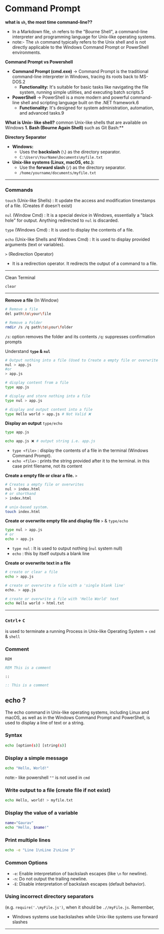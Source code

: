 # Command Prompt


**what is `sh`, the most time command-line??**
- In a Markdown file, `sh` refers to the "Bourne Shell", a command-line interpreter and programming language for Unix-like operating systems.
- note:- The `sh` command typically refers to the Unix shell and is not directly applicable to the Windows Command Prompt or PowerShell environments.

**Command Prompt vs Powershell**
- **Command Prompt (cmd.exe)** -> Command Prompt is the traditional command-line interpreter in Windows, tracing its roots back to MS-DOS.2
	- **Functionality:** It's suitable for basic tasks like navigating the file system, running simple utilities, and executing batch scripts.5
- **PowerShell** -> PowerShell is a more modern and powerful command-line shell and scripting language built on the .NET framework.6
	- **Functionality:** It's designed for system administration, automation, and advanced tasks.9

**What is Unix- like shell?** 
common Unix-like shells that are available on Windows **1. Bash (Bourne Again Shell)** such as Git Bash:** 

**Directory Separator**
- **Windows:** 
	- Uses the **backslash** (`\`) as the directory separator.
	 - `C:\Users\YourName\Documents\myfile.txt`
- **Unix-like systems (Linux, macOS, etc.):**
	- Use the **forward slash** (`/`) as the directory separator.
	- `/home/yourname/documents/myfile.txt`

---
### Commands

`touch` (Unix-like Shells) : It update the access and modification timestamps of a file. (Creates if doesn't exist)

`nul` (Window Cmd) : It is a special device in Windows, essentially a "black hole" for output. Anything redirected to `nul` is discarded.

`type` (Windows Cmd) : It is used to display the contents of a file.

`echo` (Unix-like Shells and Windows Cmd) : It is used to display provided arguments (text or variables).

`>` (Redirection Operator)
- It is a redirection operator. It redirects the output of a command to a file.
---

Clean Terminal
```
clear
```

---
**Remove a file** (In Window)
```sh
# Remove a file
del path\to\your\file

# Remove a Folder
rmdir /s /q path\to\your\folder
```
`/s`: option removes the folder and its contents
`/q`: suppresses confirmation prompts


Understand **`type` & `nul`**
```sh
# Output nothing into a file (Used to Create a empty file or overwrite if exist)
nul > app.js
#or
> app.js

# display content from a file
type app.js

# display and store nothing into a file
type nul > app.js

# display and output content into a file 
type Hello world > app.js # Not Valid ❌
```

**Display an output** `type/echo`
```sh
type app.js

echo app.js ❌ # output string i.e. app.js
```
- `type <file>` : display the contents of a file in the terminal (Windows Command Prompt).
- `echo <file>` : prints the string provided after it to the terminal. in this case print filename, not its content

**Create a empty file or clear a file.** `>`
```sh
# Creates a empty file or overwrites
nul > index.html
# or shorthand
> index.html

# unix-based system.
touch index.html
```

**Create or overwrite empty file and display file** `>` & `type/echo`
```sh
type nul > app.js
# or
echo > app.js
```
- `type nul` : It is used to output nothing (`nul` system null)
- `echo` : this by itself outputs a blank line
  
**Create or overwrite text in a file** 
```sh
# create or clear a file
echo > app.js

# create or overwrite a file with a 'single blank line'
echo. > app.js

# create or overwrite a file with 'Hello World' text
echo Hello world > html.txt
```

---
### `Cntrl`+ `C` 
is used to terminate a running Process in Unix-like Operating System + `cmd` & `shell`
### Comment

`REM`
```cmd
REM This is a comment
```
`::`
```cmd
:: This is a comment
```
## echo ?
The echo command in Unix-like operating systems, including Linux and macOS, as well as in the Windows Command Prompt and PowerShell, is used to display a line of text or a string.

### Syntax
```sh
echo [option(s)] [string(s)]
```
### Display a simple message
```sh
echo "Hello, World!"
```
note:- like powershell `""` is not used in `cmd`

### Write output to a file (create file if not exist)

```sh
echo Hello, world! > myfile.txt
```

###  Display the value of a variable
```sh
name="Gaurav"
echo "Hello, $name!"
```

###  Print multiple lines
```sh
echo -e "Line 1\nLine 2\nLine 3"
```
### Common Options
- `-e`: Enable interpretation of backslash escapes (like `\n` for newline).
- `-n`: Do not output the trailing newline.
- `-E`: Disable interpretation of backslash escapes (default behavior).

### Using incorrect directory separators 
(e.g. `require('.\myFile.js')`, when it should be `.//myFile.js`. Remember, 
- Windows systems use backslashes while Unix-like systems use forward slashes


---


